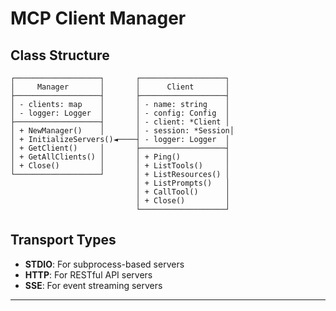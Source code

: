 # MCP Client Manager

## Class Structure

```
┌───────────────────┐       ┌───────────────────┐
│     Manager       │       │      Client       │
├───────────────────┤       ├───────────────────┤
│ - clients: map    │       │ - name: string    │
│ - logger: Logger  │       │ - config: Config  │
├───────────────────┤       │ - client: *Client │
│ + NewManager()    │       │ - session: *Session│
│ + InitializeServers()◄────┤ - logger: Logger  │
│ + GetClient()     │       ├───────────────────┤
│ + GetAllClients() │       │ + Ping()          │
│ + Close()         │       │ + ListTools()     │
└───────────────────┘       │ + ListResources() │
                            │ + ListPrompts()   │
                            │ + CallTool()      │
                            │ + Close()         │
                            └───────────────────┘
```

## Transport Types
- **STDIO**: For subprocess-based servers
- **HTTP**: For RESTful API servers
- **SSE**: For event streaming servers

---
